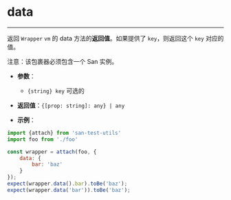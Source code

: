 # data
---

返回 `Wrapper` `vm` 的 data 方法的**返回值**。如果提供了 `key`，则返回这个 `key` 对应的值。

注意：该包裹器必须包含一个 San 实例。

* **参数**：

    - `{string} key` 可选的

* **返回值**：`{[prop: string]: any} | any`

* **示例**：

```js
import {attach} from 'san-test-utils'
import foo from './foo'

const wrapper = attach(foo, {
    data: {
        bar: 'baz'
    }
});
expect(wrapper.data().bar).toBe('baz');
expect(wrapper.data('bar')).toBe('baz');
```
